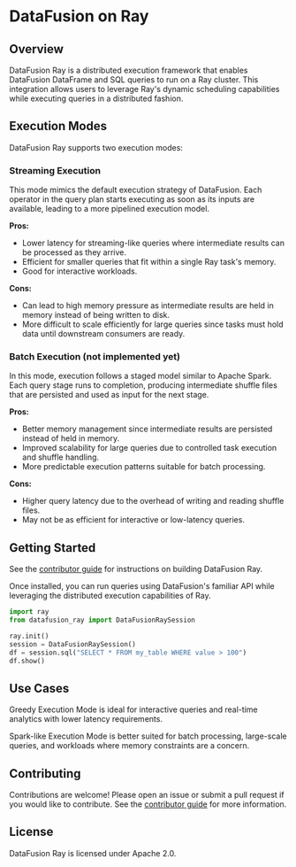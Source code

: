 <!---
  Licensed to the Apache Software Foundation (ASF) under one
  or more contributor license agreements.  See the NOTICE file
  distributed with this work for additional information
  regarding copyright ownership.  The ASF licenses this file
  to you under the Apache License, Version 2.0 (the
  "License"); you may not use this file except in compliance
  with the License.  You may obtain a copy of the License at

    http://www.apache.org/licenses/LICENSE-2.0

  Unless required by applicable law or agreed to in writing,
  software distributed under the License is distributed on an
  "AS IS" BASIS, WITHOUT WARRANTIES OR CONDITIONS OF ANY
  KIND, either express or implied.  See the License for the
  specific language governing permissions and limitations
  under the License.
-->

# DataFusion on Ray

## Overview

DataFusion Ray is a distributed execution framework that enables DataFusion DataFrame and SQL queries to run on a
Ray cluster. This integration allows users to leverage Ray's dynamic scheduling capabilities while executing
queries in a distributed fashion.

## Execution Modes

DataFusion Ray supports two execution modes:

### Streaming Execution

This mode mimics the default execution strategy of DataFusion. Each operator in the query plan starts executing
as soon as its inputs are available, leading to a more pipelined execution model.

**Pros:**

- Lower latency for streaming-like queries where intermediate results can be processed as they arrive.
- Efficient for smaller queries that fit within a single Ray task's memory.
- Good for interactive workloads.

**Cons:**

- Can lead to high memory pressure as intermediate results are held in memory instead of being written to disk.
- More difficult to scale efficiently for large queries since tasks must hold data until downstream consumers are ready.

### Batch Execution (not implemented yet)

In this mode, execution follows a staged model similar to Apache Spark. Each query stage runs to completion, producing 
intermediate shuffle files that are persisted and used as input for the next stage.

**Pros:**

- Better memory management since intermediate results are persisted instead of held in memory.
- Improved scalability for large queries due to controlled task execution and shuffle handling.
- More predictable execution patterns suitable for batch processing.

**Cons:**

- Higher query latency due to the overhead of writing and reading shuffle files.
- May not be as efficient for interactive or low-latency queries.

## Getting Started

See the [contributor guide] for instructions on building DataFusion Ray.

Once installed, you can run queries using DataFusion's familiar API while leveraging the distributed execution 
capabilities of Ray.

```python
import ray
from datafusion_ray import DataFusionRaySession

ray.init()
session = DataFusionRaySession()
df = session.sql("SELECT * FROM my_table WHERE value > 100")
df.show()
```

## Use Cases

Greedy Execution Mode is ideal for interactive queries and real-time analytics with lower latency requirements.

Spark-like Execution Mode is better suited for batch processing, large-scale queries, and workloads where memory
constraints are a concern.

## Contributing

Contributions are welcome! Please open an issue or submit a pull request if you would like to contribute. See the
[contributor guide] for more information.

## License

DataFusion Ray is licensed under Apache 2.0.


[contributor guide]: docs/contributing.md